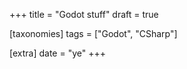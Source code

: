 +++
title = "Godot stuff"
draft = true

[taxonomies]
tags = ["Godot", "CSharp"]

[extra]
date = "ye"
+++
